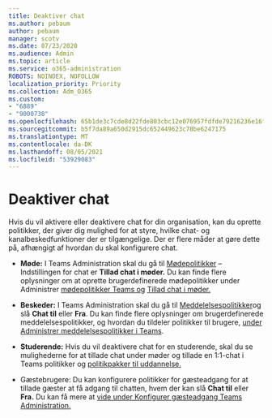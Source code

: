 ```yaml
---
title: Deaktiver chat
ms.author: pebaum
author: pebaum
manager: scotv
ms.date: 07/23/2020
ms.audience: Admin
ms.topic: article
ms.service: o365-administration
ROBOTS: NOINDEX, NOFOLLOW
localization_priority: Priority
ms.collection: Adm_O365
ms.custom:
- "6889"
- "9000738"
ms.openlocfilehash: 65b1de3c7cde8d22fde803cbc12e076957fdfde79216236e16f22ad0ba2222ef
ms.sourcegitcommit: b5f7da89a650d2915dc652449623c78be6247175
ms.translationtype: MT
ms.contentlocale: da-DK
ms.lasthandoff: 08/05/2021
ms.locfileid: "53929083"
---
```

# <a name="disable-chat"></a>Deaktiver chat

Hvis du vil aktivere eller deaktivere chat for din organisation, kan du oprette politikker, der giver dig mulighed for at styre, hvilke chat- og kanalbeskedfunktioner der er tilgængelige. Der er flere måder at gøre dette på, afhængigt af hvordan du skal konfigurere chat.

- **Møde:** I Teams Administration skal du gå til [Mødepolitikker](https://admin.teams.microsoft.com/) – Indstillingen for chat er **Tillad chat i møder.** Du kan finde flere oplysninger om at oprette brugerdefinerede mødepolitikker under Administrer [mødepolitikker Teams og](/microsoftteams/meeting-policies-in-teams) [Tillad chat i møder.](/microsoftteams/meeting-policies-in-teams#allow-chat-in-meetings)

- **Beskeder:** I Teams Administration skal du gå til [Meddelelsespolitikker](https://admin.teams.microsoft.com/)og slå **Chat til** eller **Fra**. Du kan finde flere oplysninger om brugerdefinerede meddelelsespolitikker, og hvordan du tildeler politikker til brugere, [under Administrer meddelelsespolitikker i Teams](/microsoftteams/messaging-policies-in-teams).

- **Studerende:** Hvis du vil deaktivere chat for en studerende, skal du se mulighederne for at tillade chat under møder og tillade en 1:1-chat i Teams politikker og [politikpakker til uddannelse.](/microsoftteams/policy-packages-edu)

- Gæstebrugere: Du kan konfigurere politikker for gæsteadgang for at tillade gæster at få adgang til chatten, hvem der kan slå **Chat til** eller **Fra.** Du kan få mere at [vide under Konfigurer gæsteadgang Teams Administration.](/microsoftteams/set-up-guests#configure-guest-access-in-the-teams-admin-center)




